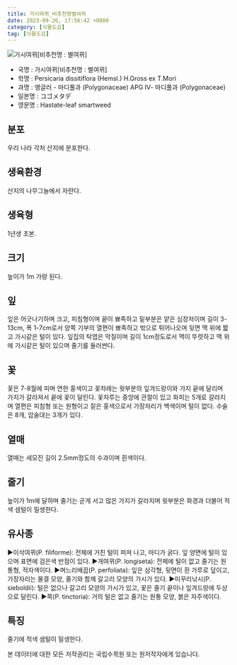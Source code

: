 ```yaml
---
title: 가시여뀌_비추천명별여뀌
date: 2023-09-26, 17:56:42 +0800
category: [식물도감]
tag: [식물도감]
---
```




![가시여뀌[비추천명 : 별여뀌]](http://www.nature.go.kr/fileUpload/plants/basic/Polygonaceae/Persicaria/1243/1_th2.JPG)
- 국명 : 가시여뀌[비추천명 : 별여뀌]
- 학명 : Persicaria dissitiflora (Hemsl.) H.Gross ex T.Mori
- 과명 : 앵글러 - 마디풀과 (Polygonaceae) APG Ⅳ- 마디풀과 (Polygonaceae)
- 일본명 : コゴメタデ
- 영문명 : Hastate-leaf smartweed


## 분포
우리 나라 각처 산지에 분포한다.
## 생육환경
산지의 나무그늘에서 자란다.
## 생육형
1년생 초본.
## 크기
높이가 1m 가량 된다.
## 잎
잎은 어긋나기하며 크고, 피침형이며 끝이 뾰족하고 밑부분은 얕은 심장저이며 길이 3-13cm, 폭 1-7cm로서 양쪽 기부의 열편이 뾰족하고 밖으로 튀어나오며 뒷면 맥 위에 짧고 가시같은 털이 있다. 잎집의 탁엽은 막질이며 길이 1cm정도로서 맥이 뚜렷하고 맥 위에 가시같은 털이 있으며 줄기를 둘러싼다.
## 꽃
꽃은 7-8월에 피며 연한 홍색이고 꽃차례는 윗부분의 잎겨드랑이와 가지 끝에 달리며 가지가 갈라져서 끝에 꽃이 달린다. 꽃자루는 중앙에 관절이 있고 화피는 5개로 갈라지며 열편은 피침형 또는 원형이고 짙은 홍색으로서 가장자리가 백색이며 털이 없다. 수술은 8개, 암술대는 3개가 있다.
## 열매
열매는 세모진 길이 2.5mm정도의 수과이며 흰색이다.
## 줄기
높이가 1m에 달하며 줄기는 곧게 서고 많은 가지가 갈라지며 윗부분은 화경과 더불어 적색 샘털이 밀생한다.
## 유사종
▶이삭여뀌(P. filiforme): 전체에 거친 털이 퍼져 나고, 마디가 굵다. 잎 양면에 털이 있으며 표면에 검은색 반점이 있다.▶개여뀌(P. longiseta): 전체에 털이 없고 줄기는 원통형, 적자색이다.▶며느리배꼽(P. perfoliata): 잎은 삼각형, 뒷면이 흰 가루로 덮이고, 가장자리는 물결 모양, 줄기와 함께 갈고리 모양의 가시가 있다.▶미꾸리낚시(P. sieboldii): 털은 없으나 갈고리 모양의 가시가 있고, 꽃은 줄기 끝이나 잎겨드랑에 두상으로 달린다.▶쪽(P. tinctoria): 거의 털은 없고 줄기는 원통 모양, 붉은 자주색이다.
## 특징
줄기에 적색 샘털이 밀생한다.






본 데이터에 대한 모든 저작권리는 국립수목원 또는 원저작자에게 있습니다.
